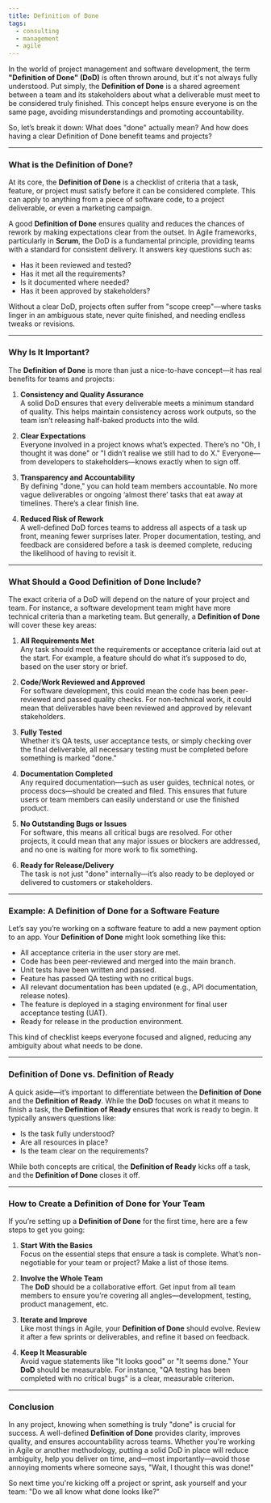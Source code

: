 ```yaml
---
title: Definition of Done
tags:
  - consulting
  - management
  - agile
---
```

In the world of project management and software development, the term **"Definition of Done" (DoD)** is often thrown around, but it's not always fully understood. Put simply, the **Definition of Done** is a shared agreement between a team and its stakeholders about what a deliverable must meet to be considered truly finished. This concept helps ensure everyone is on the same page, avoiding misunderstandings and promoting accountability.

So, let’s break it down: What does "done" actually mean? And how does having a clear Definition of Done benefit teams and projects?

---

### What is the Definition of Done?

At its core, the **Definition of Done** is a checklist of criteria that a task, feature, or project must satisfy before it can be considered complete. This can apply to anything from a piece of software code, to a project deliverable, or even a marketing campaign. 

A good **Definition of Done** ensures quality and reduces the chances of rework by making expectations clear from the outset. In Agile frameworks, particularly in **Scrum**, the DoD is a fundamental principle, providing teams with a standard for consistent delivery. It answers key questions such as:

- Has it been reviewed and tested?
- Has it met all the requirements?
- Is it documented where needed?
- Has it been approved by stakeholders?

Without a clear DoD, projects often suffer from "scope creep"—where tasks linger in an ambiguous state, never quite finished, and needing endless tweaks or revisions.

---

### Why Is It Important?

The **Definition of Done** is more than just a nice-to-have concept—it has real benefits for teams and projects:

1. **Consistency and Quality Assurance**  
   A solid DoD ensures that every deliverable meets a minimum standard of quality. This helps maintain consistency across work outputs, so the team isn’t releasing half-baked products into the wild.

2. **Clear Expectations**  
   Everyone involved in a project knows what’s expected. There’s no "Oh, I thought it was done" or "I didn’t realise we still had to do X." Everyone—from developers to stakeholders—knows exactly when to sign off.

3. **Transparency and Accountability**  
   By defining "done," you can hold team members accountable. No more vague deliverables or ongoing ‘almost there’ tasks that eat away at timelines. There’s a clear finish line.

4. **Reduced Risk of Rework**  
   A well-defined DoD forces teams to address all aspects of a task up front, meaning fewer surprises later. Proper documentation, testing, and feedback are considered before a task is deemed complete, reducing the likelihood of having to revisit it.

---

### What Should a Good Definition of Done Include?

The exact criteria of a DoD will depend on the nature of your project and team. For instance, a software development team might have more technical criteria than a marketing team. But generally, a **Definition of Done** will cover these key areas:

1. **All Requirements Met**  
   Any task should meet the requirements or acceptance criteria laid out at the start. For example, a feature should do what it’s supposed to do, based on the user story or brief.

2. **Code/Work Reviewed and Approved**  
   For software development, this could mean the code has been peer-reviewed and passed quality checks. For non-technical work, it could mean that deliverables have been reviewed and approved by relevant stakeholders.

3. **Fully Tested**  
   Whether it’s QA tests, user acceptance tests, or simply checking over the final deliverable, all necessary testing must be completed before something is marked "done."

4. **Documentation Completed**  
   Any required documentation—such as user guides, technical notes, or process docs—should be created and filed. This ensures that future users or team members can easily understand or use the finished product.

5. **No Outstanding Bugs or Issues**  
   For software, this means all critical bugs are resolved. For other projects, it could mean that any major issues or blockers are addressed, and no one is waiting for more work to fix something.

6. **Ready for Release/Delivery**  
   The task is not just "done" internally—it’s also ready to be deployed or delivered to customers or stakeholders.

---

### Example: A Definition of Done for a Software Feature

Let’s say you’re working on a software feature to add a new payment option to an app. Your **Definition of Done** might look something like this:

- All acceptance criteria in the user story are met.
- Code has been peer-reviewed and merged into the main branch.
- Unit tests have been written and passed.
- Feature has passed QA testing with no critical bugs.
- All relevant documentation has been updated (e.g., API documentation, release notes).
- The feature is deployed in a staging environment for final user acceptance testing (UAT).
- Ready for release in the production environment.

This kind of checklist keeps everyone focused and aligned, reducing any ambiguity about what needs to be done.

---

### Definition of Done vs. Definition of Ready

A quick aside—it’s important to differentiate between the **Definition of Done** and the **Definition of Ready**. While the **DoD** focuses on what it means to finish a task, the **Definition of Ready** ensures that work is ready to begin. It typically answers questions like:

- Is the task fully understood?
- Are all resources in place?
- Is the team clear on the requirements?

While both concepts are critical, the **Definition of Ready** kicks off a task, and the **Definition of Done** closes it off.

---

### How to Create a Definition of Done for Your Team

If you’re setting up a **Definition of Done** for the first time, here are a few steps to get you going:

1. **Start With the Basics**  
   Focus on the essential steps that ensure a task is complete. What’s non-negotiable for your team or project? Make a list of those items.

2. **Involve the Whole Team**  
   The **DoD** should be a collaborative effort. Get input from all team members to ensure you’re covering all angles—development, testing, product management, etc.

3. **Iterate and Improve**  
   Like most things in Agile, your **Definition of Done** should evolve. Review it after a few sprints or deliverables, and refine it based on feedback.

4. **Keep It Measurable**  
   Avoid vague statements like "It looks good" or "It seems done." Your **DoD** should be measurable. For instance, "QA testing has been completed with no critical bugs" is a clear, measurable criterion.

---

### Conclusion

In any project, knowing when something is truly "done" is crucial for success. A well-defined **Definition of Done** provides clarity, improves quality, and ensures accountability across teams. Whether you're working in Agile or another methodology, putting a solid DoD in place will reduce ambiguity, help you deliver on time, and—most importantly—avoid those annoying moments where someone says, "Wait, I thought this was done!"

So next time you're kicking off a project or sprint, ask yourself and your team: "Do we all know what done looks like?"


